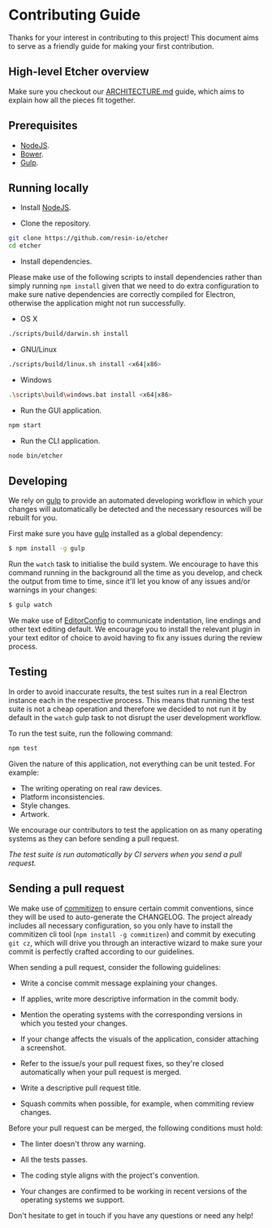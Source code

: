 Contributing Guide
==================

Thanks for your interest in contributing to this project! This document aims to
serve as a friendly guide for making your first contribution.

High-level Etcher overview
--------------------------

Make sure you checkout our [ARCHITECTURE.md][ARCHITECTURE] guide, which aims to
explain how all the pieces fit together.

Prerequisites
-------------

- [NodeJS](https://nodejs.org).
- [Bower](http://bower.io).
- [Gulp](http://gulpjs.com).

Running locally
---------------

- Install [NodeJS](https://nodejs.org/en/).

- Clone the repository.

```sh
git clone https://github.com/resin-io/etcher
cd etcher
```

- Install dependencies.

Please make use of the following scripts to install dependencies rather than
simply running `npm install` given that we need to do extra configuration to
make sure native dependencies are correctly compiled for Electron, otherwise
the application might not run successfully.

  - OS X

  ```sh
  ./scripts/build/darwin.sh install
  ```

  - GNU/Linux

  ```sh
  ./scripts/build/linux.sh install <x64|x86>
  ```

  - Windows

  ```sh
  .\scripts\build\windows.bat install <x64|x86>
  ```

- Run the GUI application.

```sh
npm start
```

- Run the CLI application.

```sh
node bin/etcher
```

Developing
----------

We rely on [gulp] to provide an automated developing workflow in which your
changes will automatically be detected and the necessary resources will be
rebuilt for you.

First make sure you have [gulp] installed as a global dependency:

```sh
$ npm install -g gulp
```

Run the `watch` task to initialise the build system. We encourage to have this
command running in the background all the time as you develop, and check the
output from time to time, since it'll let you know of any issues and/or
warnings in your changes:

```js
$ gulp watch
```

We make use of [EditorConfig] to communicate indentation, line endings and
other text editing default. We encourage you to install the relevant plugin in
your text editor of choice to avoid having to fix any issues during the review
process.

Testing
-------

In order to avoid inaccurate results, the test suites run in a real Electron
instance each in the respective process. This means that running the test suite
is not a cheap operation and therefore we decided to not run it by default in
the `watch` gulp task to not disrupt the user development workflow.

To run the test suite, run the following command:

```sh
npm test
```

Given the nature of this application, not everything can be unit tested. For
example:

- The writing operating on real raw devices.
- Platform inconsistencies.
- Style changes.
- Artwork.

We encourage our contributors to test the application on as many operating
systems as they can before sending a pull request.

*The test suite is run automatically by CI servers when you send a pull
request.*

Sending a pull request
----------------------

We make use of [commitizen] to ensure certain commit conventions, since they
will be used to auto-generate the CHANGELOG. The project already includes all
necessary configuration, so you only have to install the commitizen cli tool
(`npm install -g commitizen`) and commit by executing `git cz`, which will
drive you through an interactive wizard to make sure your commit is perfectly
crafted according to our guidelines.

When sending a pull request, consider the following guidelines:

- Write a concise commit message explaining your changes.

- If applies, write more descriptive information in the commit body.

- Mention the operating systems with the corresponding versions in which you
tested your changes.

- If your change affects the visuals of the application, consider attaching a
screenshot.

- Refer to the issue/s your pull request fixes, so they're closed automatically
when your pull request is merged.

- Write a descriptive pull request title.

- Squash commits when possible, for example, when commiting review changes.

Before your pull request can be merged, the following conditions must hold:

- The linter doesn't throw any warning.

- All the tests passes.

- The coding style aligns with the project's convention.

- Your changes are confirmed to be working in recent versions of the operating
systems we support.

Don't hesitate to get in touch if you have any questions or need any help!

[ARCHITECTURE]: https://github.com/resin-io/etcher/blob/master/docs/ARCHITECTURE.md
[gulp]: http://gulpjs.com
[EditorConfig]: http://editorconfig.org
[commitizen]: https://commitizen.github.io/cz-cli/#making-your-repo-commitizen-friendly
